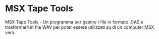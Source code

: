 # MSX Tape Tools

MSX Tape Tools - Un programma per gestire i file in formato .CAS
e trasformarli in file WAV per poter essere utilizzati su di un computer MSX vero.